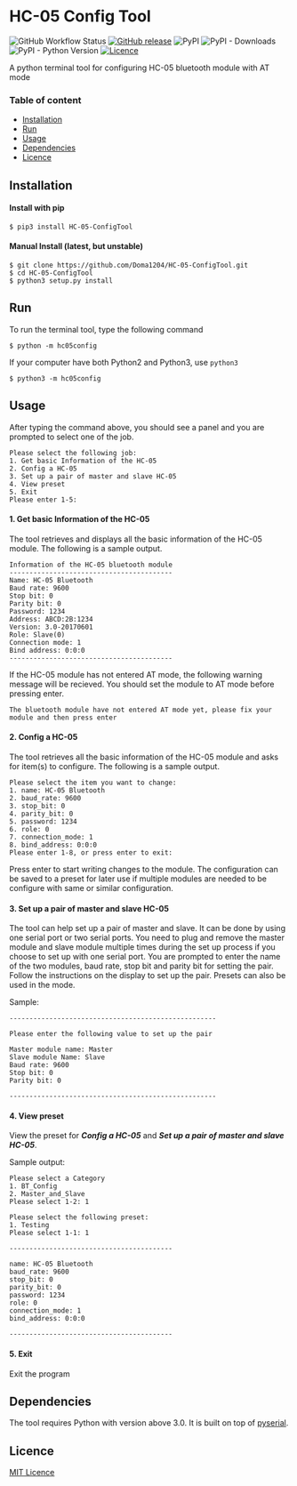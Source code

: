 # HC-05 Config Tool
![GitHub Workflow Status](https://img.shields.io/github/workflow/status/Doma1204/HC-05-ConfigTool/Upload_Python_Package)
[![GitHub release](https://img.shields.io/github/v/release/Doma1204/HC-05-ConfigTool)](/releases)
![PyPI](https://img.shields.io/pypi/v/HC-05-ConfigTool?color=brightgreen)
![PyPI - Downloads](https://img.shields.io/pypi/dm/HC-05-ConfigTool)
![PyPI - Python Version](https://img.shields.io/pypi/pyversions/HC-05-ConfigTool)
[![Licence](https://img.shields.io/github/license/Doma1204/HC-05-ConfigTool)](/blob/master/LICENSE)

A python terminal tool for configuring HC-05 bluetooth module with AT mode

### Table of content
- [Installation](#Installation)
- [Run](#Run)
- [Usage](#Usage)
- [Dependencies](#Dependencies)
- [Licence](#Licence)

## Installation
#### Install with pip
```
$ pip3 install HC-05-ConfigTool
```
#### Manual Install (latest, but unstable)
```
$ git clone https://github.com/Doma1204/HC-05-ConfigTool.git
$ cd HC-05-ConfigTool
$ python3 setup.py install
```

## Run
To run the terminal tool, type the following command
```
$ python -m hc05config
```
If your computer have both Python2 and Python3, use `python3`
```
$ python3 -m hc05config
```

## Usage
After typing the command above, you should see a panel and you are prompted to select one of the job.
```
Please select the following job:
1. Get basic Information of the HC-05
2. Config a HC-05
3. Set up a pair of master and slave HC-05
4. View preset
5. Exit
Please enter 1-5:
```

#### 1. Get basic Information of the HC-05
The tool retrieves and displays all the basic information of the HC-05 module. The following is a sample output.

```
Information of the HC-05 bluetooth module
-----------------------------------------
Name: HC-05 Bluetooth
Baud rate: 9600
Stop bit: 0
Parity bit: 0
Password: 1234
Address: ABCD:2B:1234
Version: 3.0-20170601
Role: Slave(0)
Connection mode: 1
Bind address: 0:0:0
-----------------------------------------
```

If the HC-05 module has not entered AT mode, the following warning message will be recieved. You should set the module to AT mode before pressing enter.

```
The bluetooth module have not entered AT mode yet, please fix your module and then press enter
```

#### 2. Config a HC-05
The tool retrieves all the basic information of the HC-05 module and asks for item(s) to configure. The following is a sample output.

```
Please select the item you want to change:
1. name: HC-05 Bluetooth
2. baud_rate: 9600
3. stop_bit: 0
4. parity_bit: 0
5. password: 1234
6. role: 0
7. connection_mode: 1
8. bind_address: 0:0:0
Please enter 1-8, or press enter to exit:
```

Press enter to start writing changes to the module. The configuration can be saved to a preset for later use if multiple modules are needed to be configure with same or similar configuration.

#### 3. Set up a pair of master and slave HC-05
The tool can help set up a pair of master and slave. It can be done by using one serial port or two serial ports. You need to plug and remove the master module and slave module multiple times during the set up process if you choose to set up with one serial port. You are prompted to enter the name of the two modules, baud rate, stop bit and parity bit for setting the pair. Follow the instructions on the display to set up the pair. Presets can also be used in the mode.

Sample:
```
----------------------------------------------------

Please enter the following value to set up the pair

Master module name: Master
Slave module Name: Slave
Baud rate: 9600
Stop bit: 0
Parity bit: 0

----------------------------------------------------
```

#### 4. View preset
View the preset for ***Config a HC-05*** and ***Set up a pair of master and slave HC-05***.

Sample output:
```
Please select a Category
1. BT_Config
2. Master_and_Slave
Please select 1-2: 1

Please select the following preset:
1. Testing
Please select 1-1: 1

-----------------------------------------

name: HC-05 Bluetooth
baud_rate: 9600
stop_bit: 0
parity_bit: 0
password: 1234
role: 0
connection_mode: 1
bind_address: 0:0:0

-----------------------------------------
```

#### 5. Exit
Exit the program

## Dependencies
The tool requires Python with version above 3.0. It is built on top of [pyserial](https://pypi.org/project/pyserial/).

## Licence
[MIT Licence](/blob/master/LICENSE)
